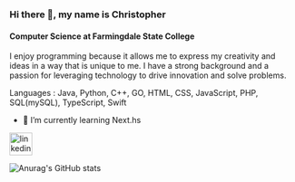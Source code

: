 ### Hi there 👋, my name is Christopher
#### Computer Science at Farmingdale State College
I enjoy programming because it allows me to express my creativity and ideas in a way that is unique to me. I have a strong background and a passion for leveraging technology to drive innovation and solve problems.

 Languages : Java, Python, C++, GO,  HTML, CSS,  JavaScript, PHP, SQL(mySQL), TypeScript, Swift 



- 🌱 I’m currently learning Next.hs


[<img src='https://cdn.jsdelivr.net/npm/simple-icons@3.0.1/icons/linkedin.svg' alt='linkedin' height='40'>](https://www.linkedin.com/in/christopher-maradiaga-1100b9269/)  




![Anurag's GitHub stats](https://github-readme-stats.vercel.app/api?username=maradC&hide=contribs,prs)
